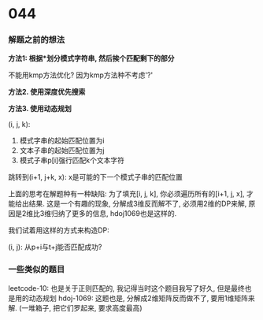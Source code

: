 # 044

### 解题之前的想法

**方法1: 根据*划分模式字符串, 然后挨个匹配剩下的部分**

不能用kmp方法优化? 因为kmp方法种不考虑'?'

**方法2. 使用深度优先搜索**

**方法3. 使用动态规划**

(i, j, k):

1. 模式字串的起始匹配位置为i
2. 文本子串的起始匹配位置为j
3. 模式子串p\[i\]强行匹配k个文本字符

跳转到(i+1, j+k, x): x是可能的下一个模式子串的匹配位置

上面的思考在解题种有一种缺陷: 为了填充\[i, j, k\], 你必须遍历所有的\[i+1, j, x\], 才能给出结果.
这是一个有趣的现象, 分解成3维反而解不了, 必须用2维的DP来解, 原因是2维比3维归纳了更多的信息, hdoj1069也是这样的.

我们试着用这样的方式来构造DP:

(i, j): 从p+i与t+j能否匹配成功?

### 一些类似的题目


leetcode-10: 也是关于正则匹配的, 我记得当时这个题目我写了好久, 但是最终也是用的动态规划
hdoj-1069: 这题也是, 分解成2维矩阵反而做不了, 要用1维矩阵来解. (一堆箱子, 把它们罗起来, 要求高度最高)

